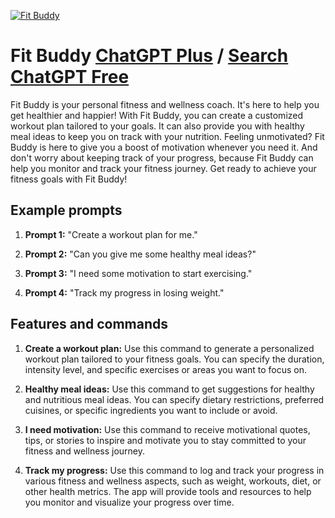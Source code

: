 
[![Fit Buddy](https://files.oaiusercontent.com/file-IJxJYuIhYc4s7TYba6167vqH?se=2123-10-16T20%3A23%3A52Z&sp=r&sv=2021-08-06&sr=b&rscc=max-age%3D31536000%2C%20immutable&rscd=attachment%3B%20filename%3Dff2b923b-cb15-4577-8625-90fc1f94ef58.png&sig=a%2B2raTxzDeknIRlFGuLrIArSKK13ttL2heo%2BVxw%2BqfY%3D)](https://chat.openai.com/g/g-zCvpA2Q8k-fit-buddy)

# Fit Buddy [ChatGPT Plus](https://chat.openai.com/g/g-zCvpA2Q8k-fit-buddy) / [Search ChatGPT Free](https://gptcall.net/index.html#/?search=Fit%20Buddy)

Fit Buddy is your personal fitness and wellness coach. It's here to help you get healthier and happier! With Fit Buddy, you can create a customized workout plan tailored to your goals. It can also provide you with healthy meal ideas to keep you on track with your nutrition. Feeling unmotivated? Fit Buddy is here to give you a boost of motivation whenever you need it. And don't worry about keeping track of your progress, because Fit Buddy can help you monitor and track your fitness journey. Get ready to achieve your fitness goals with Fit Buddy!

## Example prompts

1. **Prompt 1:** "Create a workout plan for me."

2. **Prompt 2:** "Can you give me some healthy meal ideas?"

3. **Prompt 3:** "I need some motivation to start exercising."

4. **Prompt 4:** "Track my progress in losing weight."

## Features and commands

1. **Create a workout plan:** Use this command to generate a personalized workout plan tailored to your fitness goals. You can specify the duration, intensity level, and specific exercises or areas you want to focus on.

2. **Healthy meal ideas:** Use this command to get suggestions for healthy and nutritious meal ideas. You can specify dietary restrictions, preferred cuisines, or specific ingredients you want to include or avoid.

3. **I need motivation:** Use this command to receive motivational quotes, tips, or stories to inspire and motivate you to stay committed to your fitness and wellness journey.

4. **Track my progress:** Use this command to log and track your progress in various fitness and wellness aspects, such as weight, workouts, diet, or other health metrics. The app will provide tools and resources to help you monitor and visualize your progress over time.



